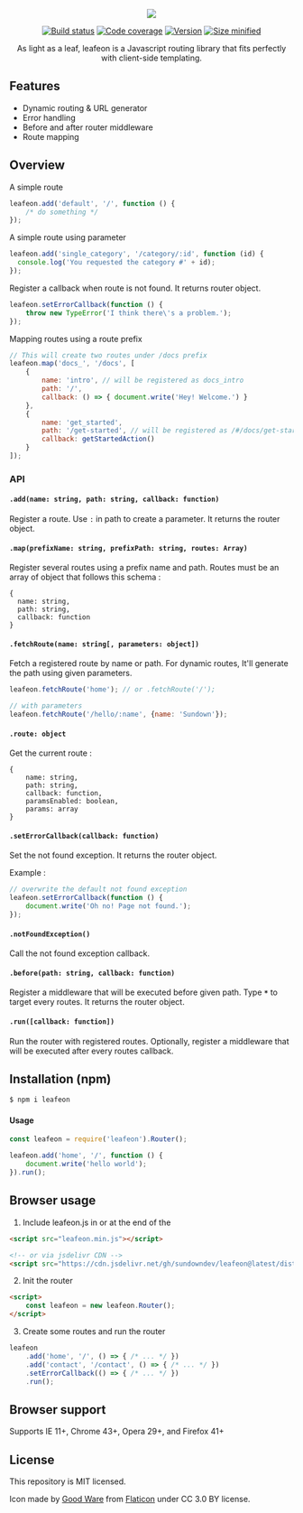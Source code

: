 <p align="center">
  <img src="https://i.imgur.com/oIbG1gB.png" />
</p>

<p align="center">
  <a href="https://travis-ci.org/sundowndev/leafeon"><img src="https://api.travis-ci.org/sundowndev/leafeon.svg?branch=master" alt="Build status"></a>
  <a href="https://coveralls.io/github/sundowndev/leafeon?branch=master"><img src="https://coveralls.io/repos/github/sundowndev/leafeon/badge.svg?branch=master" alt="Code coverage"></a>
  <a href="https://github.com/sundowndev/leafeon/releases"><img src="https://img.shields.io/github/tag/Sundowndev/leafeon.svg?style=flat-square" alt="Version"></a>
  <a href="#"><img src="https://img.shields.io/badge/minified%20size-4kb-brightgreen.svg?style=flat-square" alt="Size minified"></a>
</p>

<p align="center">As light as a leaf, leafeon is a Javascript routing library that fits perfectly with client-side templating.</p>

## Features

- Dynamic routing & URL generator
- Error handling
- Before and after router middleware
- Route mapping

## Overview

A simple route

~~~js
leafeon.add('default', '/', function () {
    /* do something */
});
~~~

A simple route using parameter

~~~js
leafeon.add('single_category', '/category/:id', function (id) {
  console.log('You requested the category #' + id);
});
~~~

Register a callback when route is not found. It returns router object.

~~~js
leafeon.setErrorCallback(function () {
    throw new TypeError('I think there\'s a problem.');
});
~~~

Mapping routes using a route prefix

~~~js
// This will create two routes under /docs prefix
leafeon.map('docs_', '/docs', [
    {
        name: 'intro', // will be registered as docs_intro
        path: '/',
        callback: () => { document.write('Hey! Welcome.') }
    },
    {
        name: 'get_started',
        path: '/get-started', // will be registered as /#/docs/get-started
        callback: getStartedAction()
    }
]);
~~~

### API

#### `.add(name: string, path: string, callback: function)`

Register a route. Use `:` in path to create a parameter. It returns the router object.

#### `.map(prefixName: string, prefixPath: string, routes: Array)`

Register several routes using a prefix name and path. Routes must be an array of object that follows this schema :

~~~
{
  name: string,
  path: string,
  callback: function
}
~~~

#### `.fetchRoute(name: string[, parameters: object])`

Fetch a registered route by name or path. For dynamic routes, It'll generate the path using given parameters.

~~~js
leafeon.fetchRoute('home'); // or .fetchRoute('/');

// with parameters
leafeon.fetchRoute('/hello/:name', {name: 'Sundown'});
~~~

#### `.route: object`

Get the current route :

~~~
{
    name: string,
    path: string,
    callback: function,
    paramsEnabled: boolean,
    params: array
}
~~~

#### `.setErrorCallback(callback: function)`

Set the not found exception. It returns the router object.

Example :

~~~js
// overwrite the default not found exception
leafeon.setErrorCallback(function () {
    document.write('Oh no! Page not found.');
});
~~~

#### `.notFoundException()`

Call the not found exception callback.

#### `.before(path: string, callback: function)`

Register a middleware that will be executed before given path. Type **`*`** to target every routes. It returns the router object.

#### `.run([callback: function])`

Run the router with registered routes. Optionally, register a middleware that will be executed after every routes callback.

## Installation (npm)

~~~bash
$ npm i leafeon
~~~

#### Usage

```js
const leafeon = require('leafeon').Router();

leafeon.add('home', '/', function () {
    document.write('hello world');
}).run();
```

## Browser usage

1. Include leafeon.js in **<head>** or at the end of the **<body>**

~~~html
<script src="leafeon.min.js"></script>

<!-- or via jsdelivr CDN -->
<script src="https://cdn.jsdelivr.net/gh/sundowndev/leafeon@latest/dist/leafeon.min.js"></script>
~~~

2. Init the router

~~~html
<script>
    const leafeon = new leafeon.Router();
</script>
~~~

3. Create some routes and run the router

~~~js
leafeon
    .add('home', '/', () => { /* ... */ })
    .add('contact', '/contact', () => { /* ... */ })
    .setErrorCallback(() => { /* ... */ })
    .run();
~~~

## Browser support

Supports IE 11+, Chrome 43+, Opera 29+, and Firefox 41+

## License

This repository is MIT licensed.

Icon made by [Good Ware](https://www.flaticon.com/authors/good-ware) from [Flaticon](https://www.flaticon.com) under CC 3.0 BY license.
